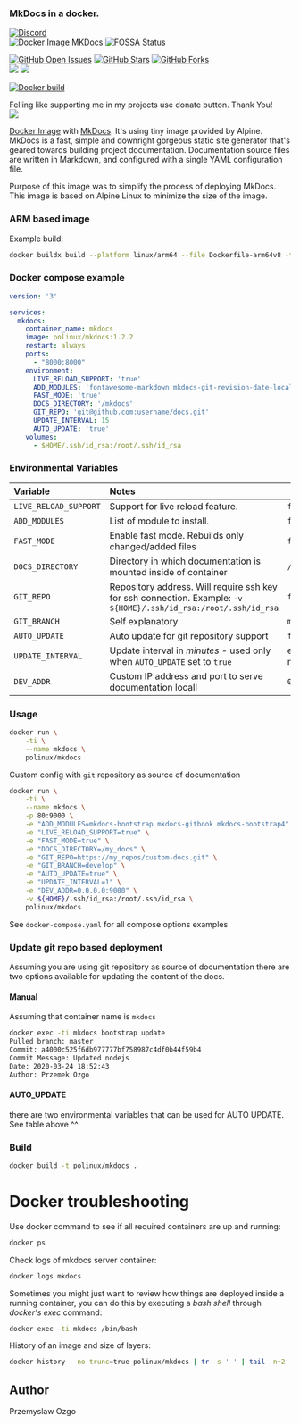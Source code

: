 ### MkDocs in a docker.

[![Discord](https://img.shields.io/discord/720919856815276063)](https://discord.com/channels/720919856815276063/720920716249137233)  
[![Docker Image MKDocs](https://github.com/pozgo/docker-mkdocs/workflows/Docker%20Image%20MKDocs/badge.svg?branch=master)](https://github.com/pozgo/docker-mkdocs/actions?query=workflow%3A%22Build+%26+Test+MKDocs%22)
[![FOSSA Status](https://app.fossa.io/api/projects/git%2Bgithub.com%2Fpozgo%2Fdocker-mkdocs.svg?type=shield)](https://app.fossa.io/projects/git%2Bgithub.com%2Fpozgo%2Fdocker-mkdocs?ref=badge_shield)

[![GitHub Open Issues](https://img.shields.io/github/issues/pozgo/docker-mkdocs.svg)](https://github.com/pozgo/docker-mkdocs/issues)
[![GitHub Stars](https://img.shields.io/github/stars/pozgo/docker-mkdocs.svg)](https://github.com/pozgo/docker-mkdocs)
[![GitHub Forks](https://img.shields.io/github/forks/pozgo/docker-mkdocs.svg)](https://github.com/pozgo/docker-mkdocs)  
[![](https://img.shields.io/github/release/pozgo/docker-mkdocs.svg)](http://microbadger.com/images/pozgo/docker-mkdocs)
[![](https://images.microbadger.com/badges/image/polinux/mkdocs.svg)](http://microbadger.com/images/polinux/mkdocs)

[![Docker build](http://dockeri.co/image/polinux/mkdocs)](https://hub.docker.com/r/polinux/mkdocs/)

Felling like supporting me in my projects use donate button. Thank You!  
[![](https://img.shields.io/badge/donate-PayPal-blue.svg)](https://www.paypal.me/POzgo)

[Docker Image](https://registry.hub.docker.com/u/polinux/mkdocs/) with [MkDocs](http://www.mkdocs.org/). It's using tiny image provided by Alpine.  
MkDocs is a fast, simple and downright gorgeous static site generator that's geared towards building project documentation. Documentation source files are written in Markdown, and configured with a single YAML configuration file.

Purpose of this image was to simplify the process of deploying MkDocs. This image is based on Alpine Linux to minimize the size of the image.

### ARM based image

Example build:

```bash
docker buildx build --platform linux/arm64 --file Dockerfile-arm64v8 -t polinux/mkdocs:arm64v8-1.2.2 .
```

### Docker compose example

```yaml
version: '3'

services:
  mkdocs:
    container_name: mkdocs
    image: polinux/mkdocs:1.2.2
    restart: always
    ports:
      - "8000:8000"
    environment:
      LIVE_RELOAD_SUPPORT: 'true'
      ADD_MODULES: 'fontawesome-markdown mkdocs-git-revision-date-localized-plugin mkdocs-material'
      FAST_MODE: 'true'
      DOCS_DIRECTORY: '/mkdocs'
      GIT_REPO: 'git@github.com:username/docs.git'
      UPDATE_INTERVAL: 15
      AUTO_UPDATE: 'true'
    volumes:
      - $HOME/.ssh/id_rsa:/root/.ssh/id_rsa
```

### Environmental Variables

|Variable|Notes|Default|
|:--|:--|---|
|`LIVE_RELOAD_SUPPORT`|Support for live reload feature. |`false`|
|`ADD_MODULES`|List of module to install.|`false`|
|`FAST_MODE`|Enable fast mode. Rebuilds only changed/added files|`false`|
|`DOCS_DIRECTORY`|Directory in which documentation is mounted inside of container|`/mkdocs`|
|`GIT_REPO`|Repository address. Will require ssh key for ssh connection. Example: `-v ${HOME}/.ssh/id_rsa:/root/.ssh/id_rsa`|`false`|
|`GIT_BRANCH`|Self explanatory|`master`|
|`AUTO_UPDATE`|Auto update for git repository support|`false`|
|`UPDATE_INTERVAL`|Update interval in *minutes* - used only when `AUTO_UPDATE` set to `true`|every `15` minutes|
|`DEV_ADDR`|Custom IP address and port to serve documentation locall|`0.0.0.0:8000`|

### Usage

```bash
docker run \
    -ti \
    --name mkdocs \
    polinux/mkdocs
```

Custom config with `git` repository as source of documentation
```bash
docker run \
    -ti \
    --name mkdocs \
    -p 80:9000 \
    -e "ADD_MODULES=mkdocs-bootstrap mkdocs-gitbook mkdocs-bootstrap4" \
    -e "LIVE_RELOAD_SUPPORT=true" \
    -e "FAST_MODE=true" \
    -e "DOCS_DIRECTORY=/my_docs" \
    -e "GIT_REPO=https://my_repos/custom-docs.git" \
    -e "GIT_BRANCH=develop" \
    -e "AUTO_UPDATE=true" \
    -e "UPDATE_INTERVAL=1" \
    -e "DEV_ADDR=0.0.0.0:9000" \
    -v ${HOME}/.ssh/id_rsa:/root/.ssh/id_rsa \
    polinux/mkdocs
```

See `docker-compose.yaml` for all compose options examples

### Update git repo based deployment
Assuming you are using git repository as source of documentation there are two options available for updating the content of the docs.

#### Manual

Assuming that container name is `mkdocs`  
```bash
docker exec -ti mkdocs bootstrap update
Pulled branch: master
Commit: a4000c525f6db977777bf758987c4df0b44f59b4
Commit Message: Updated nodejs
Date: 2020-03-24 18:52:43
Author: Przemek Ozgo
```

#### AUTO_UPDATE
there are two environmental variables that can be used for AUTO UPDATE.
See table above ^^


### Build

```bash
docker build -t polinux/mkdocs .
```

Docker troubleshooting
======================

Use docker command to see if all required containers are up and running:

```bash
docker ps
```

Check logs of mkdocs server container:

```bash
docker logs mkdocs
```

Sometimes you might just want to review how things are deployed inside a running
 container, you can do this by executing a _bash shell_ through _docker's
 exec_ command:

```bash
docker exec -ti mkdocs /bin/bash
```

History of an image and size of layers:

```bash
docker history --no-trunc=true polinux/mkdocs | tr -s ' ' | tail -n+2 | awk -F " ago " '{print $2}'
```

## Author

Przemyslaw Ozgo
